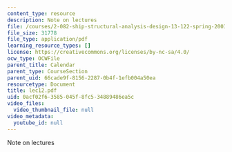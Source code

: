 ```yaml
---
content_type: resource
description: Note on lectures
file: /courses/2-082-ship-structural-analysis-design-13-122-spring-2003/0acf02f63585045f8fc534889486ea5c_lec12.pdf
file_size: 31778
file_type: application/pdf
learning_resource_types: []
license: https://creativecommons.org/licenses/by-nc-sa/4.0/
ocw_type: OCWFile
parent_title: Calendar
parent_type: CourseSection
parent_uid: 66cade9f-8156-2287-0b4f-1efb004a50ea
resourcetype: Document
title: lec12.pdf
uid: 0acf02f6-3585-045f-8fc5-34889486ea5c
video_files:
  video_thumbnail_file: null
video_metadata:
  youtube_id: null
---
```

Note on lectures